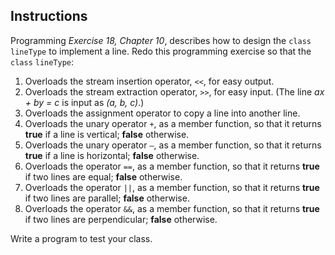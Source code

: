 ## Instructions ##
Programming *Exercise 18, Chapter 10*, describes how to design the `class` `lineType` to implement a line. Redo this programming exercise so that the `class` `lineType`:

1. Overloads the stream insertion operator, `<<`,  for easy output.
2. Overloads the stream extraction operator, `>>`, for easy input. (The line *ax + by = c* is input as *(a, b, c)*.)
3. Overloads the assignment operator to copy a line into another line.
4. Overloads the unary operator `+`, as a member function, so that it returns **true** if a line is vertical; **false** otherwise.
5. Overloads the unary operator `–`, as a member function, so that it returns **true** if a line is horizontal; **false** otherwise.
6. Overloads the operator `==`, as a member function, so that it returns **true** if two lines are equal; **false** otherwise.
7. Overloads the operator `||`, as a member function, so that it returns **true** if two lines are parallel; **false** otherwise.
8. Overloads the operator `&&`, as a member function, so that it returns **true** if two lines are perpendicular; **false** otherwise.

Write a program to test your class.

